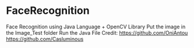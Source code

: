 # FaceRecognition
Face Recognition using Java Language + OpenCV Library
Put the image in the Image_Test folder
Run the Java File
Credit:
https://github.com/OniAntou
https://github.com/Casluminous

